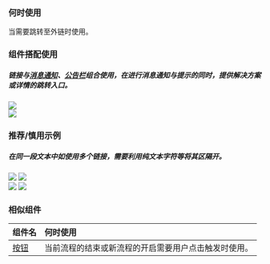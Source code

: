 

### 何时使用

当需要跳转至外链时使用。

### 组件搭配使用

##### 链接与[消息通知](./message)、[公告栏](./notice-bar)组合使用，在进行消息通知与提示的同时，提供解决方案或详情的跳转入口。

<div class="legend">
  <div class="item">
    <img src="https://tdesign.gtimg.com/site/design/mobile-guide/link/link-1.png" />
  </div>

  <div class="item">
    <img src="https://tdesign.gtimg.com/site/design/mobile-guide/link/link-2.png" />
  </div>
</div>


### 推荐/慎用示例

##### 在同一段文本中如使用多个链接，需要利用纯文本字符等将其区隔开。

<div class="legend">
 <div class="item">
   <img src="https://tdesign.gtimg.com/site/design/mobile-guide/link/link-3.png" />
   <img class="tag" src="https://tdesign.gtimg.com/site/doc/good.png" />
 </div>

 <div class="item">
   <img src="https://tdesign.gtimg.com/site/design/mobile-guide/link/link-4.png" />
   <img class="tag" src="https://tdesign.gtimg.com/site/doc/bad.png" />
 </div>
</div>



### 相似组件

| 组件名           | 何时使用                                             |
| :--------------- | :--------------------------------------------------- |
| [按钮](./button) | 当前流程的结束或新流程的开启需要用户点击触发时使用。 |
